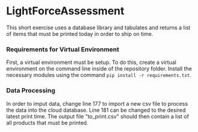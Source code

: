 # LightForceAssessment
This short exercise uses a database library and tabulates and returns a list of items that must be printed today in order to ship on time.

### Requirements for Virtual Environment
First, a virtual environment must be setup. To do this, create a virtual environment on the command line inside of the repository folder. Install the necessary modules using the command ```pip install -r requirements.txt```.
### Data Processing
In order to imput data, change line 177 to import a new csv file to process the data into the cloud database. Line 181 can be changed to the desired latest print time. The output file "to_print.csv" should then contain a list of all products that must be printed.
